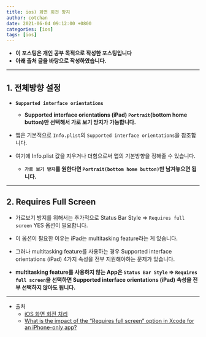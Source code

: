 ```yaml
---
title: ios) 화면 회전 방지
author: cotchan
date: 2021-06-04 09:12:00 +0800
categories: [ios]
tags: [ios]   
---
```


+ **이 포스팅은 개인 공부 목적으로 작성한 포스팅입니다**
+ **아래 출처 글을 바탕으로 작성하였습니다.**

---

## 1. 전체방향 설정

+ **`Supported interface orientations`**
  + **Supported interface orientations (iPad) `Portrait`(bottom home button)만 선택해서 가로 보기 방지가 가능합니다.**


+ 앱은 기본적으로 `Info.plist`의 `Supported interface orientations`을 참조합니다.
+ 여기에 Info.plist 값을 지우거나 더함으로써 앱의 기본방향을 정해줄 수 있습니다.
  + **`가로 보기 방지`를 원한다면 `Portrait(bottom home button)`만 남겨놓으면 됩니다.**

---

## 2. Requires Full Screen

+ 가로보기 방지를 위해서는 추가적으로 Status Bar Style => `Requires full screen` YES 옵션이 필요합니다.

+ 이 옵션이 필요한 이유는 iPad는 multitasking feature라는 게 있습니다.
+ 그러나 multitasking feature를 사용하는 경우 Supported interface orientations (iPad) 4가지 속성을 전부 지원해야하는 문제가 있습니다.

+ **multitasking feature를 사용하지 않는 App은 `Status Bar Style` => `Requires full screen`을 선택하면 Supported interface orientations (iPad) 속성을 전부 선택하지 않아도 됩니다.**


---

+ 출처
  + [iOS 화면 회전 처리](https://wnstkdyu.github.io/2017/12/15/orientations/)
  + [What is the impact of the “Requires full screen” option in Xcode for an iPhone-only app?](https://stackoverflow.com/questions/34608826/what-is-the-impact-of-the-requires-full-screen-option-in-xcode-for-an-iphone-o)
